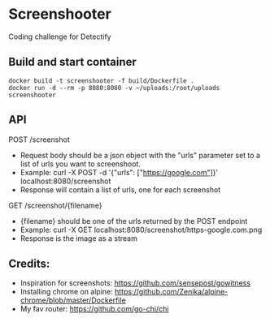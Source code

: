 # Screenshooter
Coding challenge for Detectify

## Build and start container
```
docker build -t screenshooter -f build/Dockerfile .
docker run -d --rm -p 8080:8080 -v ~/uploads:/root/uploads screenshooter
```

## API
POST /screenshot
- Request body should be a json object with the "urls" parameter set to a list of urls you want to screenshoot.
- Example: curl -X POST -d '{"urls": ["https://google.com"]}' localhost:8080/screenshot
- Response will contain a list of urls, one for each screenshot

GET /screenshot/{filename}
- {filename} should be one of the urls returned by the POST endpoint
- Example: curl -X GET localhost:8080/screenshot/https-google.com.png
- Response is the image as a stream

## Credits:
- Inspiration for screenshots: https://github.com/sensepost/gowitness
- Installing chrome on alpine: https://github.com/Zenika/alpine-chrome/blob/master/Dockerfile
- My fav router: https://github.com/go-chi/chi
